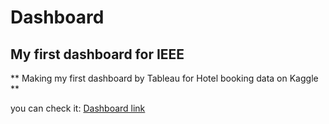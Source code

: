# Dashboard
## My first dashboard for IEEE

** Making my first dashboard by Tableau for Hotel booking data on Kaggle **

you can check it:
[Dashboard link](https://public.tableau.com/views/Book1_17269999982900/Dashboard1?:language=en-US&publish=yes&:sid=&:redirect=auth&:display_count=n&:origin=viz_share_link)
